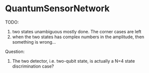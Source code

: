 # QuantumSensorNetwork

TODO: 
1. two states unambiguous mostly done. The corner cases are left
2. when the two states has complex numbers in the amplitude, then something is wrong...

Question:
1. The two detector, i.e. two-qubit state, is actually a N=4 state discrimination case?
